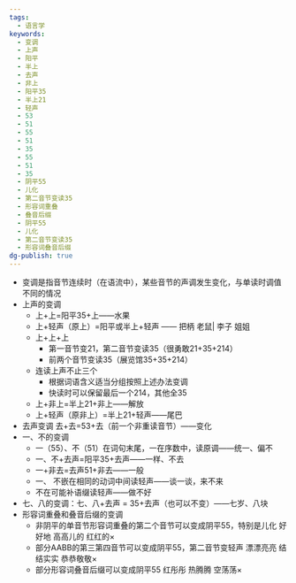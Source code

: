```yaml
---
tags:
  - 语言学
keywords:
  - 变调
  - 上声
  - 阳平
  - 半上
  - 去声
  - 非上
  - 阳平35
  - 半上21
  - 轻声
  - 53
  - 51
  - 55
  - 51
  - 35
  - 55
  - 51
  - 35
  - 阴平55
  - 儿化
  - 第二音节变读35
  - 形容词重叠
  - 叠音后缀
  - 阴平55
  - 儿化
  - 第二音节变读35
  - 形容词叠音后缀
dg-publish: true
---
```

- 变调是指音节连续时（在语流中），某些音节的声调发生变化，与单读时调值不同的情况
- 上声的变调
	- 上+上=阳平35+上——水果
	- 上+轻声（原上）=阳平或半上+轻声 —— 把柄 老鼠| 李子 姐姐
	- 上+上+上
		- 第一音节变21，第二音节变读35（很勇敢21+35+214）
		- 前两个音节变读35（展览馆35+35+214）
	- 连读上声不止三个
		- 根据词语含义适当分组按照上述办法变调
		- 快读时可以保留最后一个214，其他全35
	- 上+非上=半上21+非上——解放
	- 上+轻声（原非上）=半上21+轻声——尾巴
- 去声变调 去+去=53+去（前一个非重读音节）——变化
- 一、不的变调
	- 一（55）、不（51）在词句末尾，一在序数中，读原调——统一、偏不
	- 一、不+去声=阳平35+去声——一样、不去
	- 一+非去=去声51+非去——一般
	- 一、 不嵌在相同的动词中间读轻声——谈一谈，来不来
	- 不在可能补语缀读轻声——做不好
- 七、八的变调：七、八+去声 = 35+去声（也可以不变）——七岁、八块
- 形容词重叠和叠音后缀的变调
	- 非阴平的单音节形容词重叠的第二个音节可以变成阴平55，特别是儿化  好好地 高高儿的 红红的×
	- 部分AABB的第三第四音节可以变成阴平55，第二音节变轻声 漂漂亮亮 结结实实 恭恭敬敬×
	- 部分形容词叠音后缀可以变成阴平55 红彤彤 热腾腾 空荡荡×